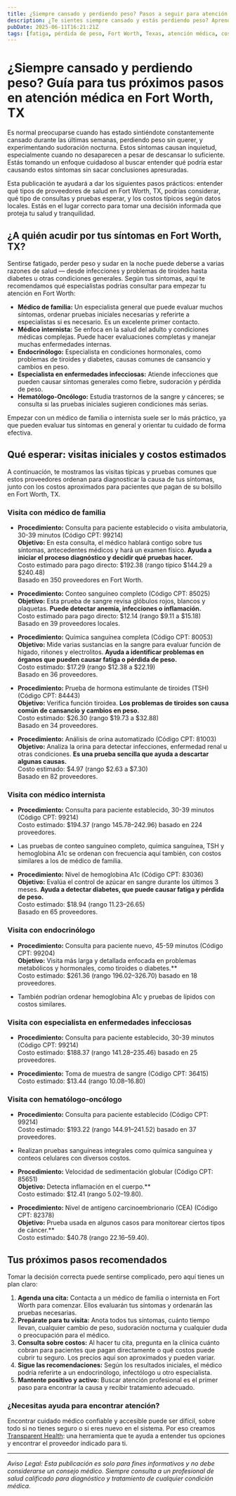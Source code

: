 ```yaml
---
title: ¿Siempre cansado y perdiendo peso? Pasos a seguir para atención médica en Fort Worth, TX  
description: ¿Te sientes siempre cansado y estás perdiendo peso? Aprende qué médicos consultar y qué costos iniciales esperar en Fort Worth, TX.  
pubDate: 2025-06-11T16:21:21Z  
tags: [fatiga, pérdida de peso, Fort Worth, Texas, atención médica, costos médicos, cuidado primario]  
---
```


# ¿Siempre cansado y perdiendo peso? Guía para tus próximos pasos en atención médica en Fort Worth, TX

Es normal preocuparse cuando has estado sintiéndote constantemente cansado durante las últimas semanas, perdiendo peso sin querer, y experimentando sudoración nocturna. Estos síntomas causan inquietud, especialmente cuando no desaparecen a pesar de descansar lo suficiente. Estás tomando un enfoque cuidadoso al buscar entender qué podría estar causando estos síntomas sin sacar conclusiones apresuradas.

Esta publicación te ayudará a dar los siguientes pasos prácticos: entender qué tipos de proveedores de salud en Fort Worth, TX, podrías considerar, qué tipo de consultas y pruebas esperar, y los costos típicos según datos locales. Estás en el lugar correcto para tomar una decisión informada que proteja tu salud y tranquilidad.

## ¿A quién acudir por tus síntomas en Fort Worth, TX?

Sentirse fatigado, perder peso y sudar en la noche puede deberse a varias razones de salud — desde infecciones y problemas de tiroides hasta diabetes u otras condiciones generales. Según tus síntomas, aquí te recomendamos qué especialistas podrías consultar para empezar tu atención en Fort Worth:

- **Médico de familia:** Un especialista general que puede evaluar muchos síntomas, ordenar pruebas iniciales necesarias y referirte a especialistas si es necesario. Es un excelente primer contacto.
- **Médico internista:** Se enfoca en la salud del adulto y condiciones médicas complejas. Puede hacer evaluaciones completas y manejar muchas enfermedades internas.
- **Endocrinólogo:** Especialista en condiciones hormonales, como problemas de tiroides y diabetes, causas comunes de cansancio y cambios en peso.
- **Especialista en enfermedades infecciosas:** Atiende infecciones que pueden causar síntomas generales como fiebre, sudoración y pérdida de peso.
- **Hematólogo-Oncólogo:** Estudia trastornos de la sangre y cánceres; se consulta si las pruebas iniciales sugieren condiciones más serias.

Empezar con un médico de familia o internista suele ser lo más práctico, ya que pueden evaluar tus síntomas en general y orientar tu cuidado de forma efectiva.

## Qué esperar: visitas iniciales y costos estimados

A continuación, te mostramos las visitas típicas y pruebas comunes que estos proveedores ordenan para diagnosticar la causa de tus síntomas, junto con los costos aproximados para pacientes que pagan de su bolsillo en Fort Worth, TX.

### Visita con médico de familia

- **Procedimiento:** Consulta para paciente establecido o visita ambulatoria, 30-39 minutos (Código CPT: 99214)  
  **Objetivo:** En esta consulta, el médico hablará contigo sobre tus síntomas, antecedentes médicos y hará un examen físico. **Ayuda a iniciar el proceso diagnóstico y decidir qué pruebas hacer.**  
  Costo estimado para pago directo: $192.38 (rango típico $144.29 a $240.48)  
  Basado en 350 proveedores en Fort Worth.

- **Procedimiento:** Conteo sanguíneo completo (Código CPT: 85025)  
  **Objetivo:** Esta prueba de sangre revisa glóbulos rojos, blancos y plaquetas. **Puede detectar anemia, infecciones o inflamación.**  
  Costo estimado para pago directo: $12.14 (rango $9.11 a $15.18)  
  Basado en 39 proveedores locales.

- **Procedimiento:** Química sanguínea completa (Código CPT: 80053)  
  **Objetivo:** Mide varias sustancias en la sangre para evaluar función de hígado, riñones y electrolitos. **Ayuda a identificar problemas en órganos que pueden causar fatiga o pérdida de peso.**  
  Costo estimado: $17.29 (rango $12.38 a $22.19)  
  Basado en 36 proveedores.

- **Procedimiento:** Prueba de hormona estimulante de tiroides (TSH) (Código CPT: 84443)  
  **Objetivo:** Verifica función tiroidea. **Los problemas de tiroides son causa común de cansancio y cambios en peso.**  
  Costo estimado: $26.30 (rango $19.73 a $32.88)  
  Basado en 34 proveedores.

- **Procedimiento:** Análisis de orina automatizado (Código CPT: 81003)  
  **Objetivo:** Analiza la orina para detectar infecciones, enfermedad renal u otras condiciones. **Es una prueba sencilla que ayuda a descartar algunas causas.**  
  Costo estimado: $4.97 (rango $2.63 a $7.30)  
  Basado en 82 proveedores.

### Visita con médico internista

- **Procedimiento:** Consulta para paciente establecido, 30-39 minutos (Código CPT: 99214)  
  Costo estimado: $194.37 (rango $145.78–$242.96) basado en 224 proveedores.

- Las pruebas de conteo sanguíneo completo, química sanguínea, TSH y hemoglobina A1c se ordenan con frecuencia aquí también, con costos similares a los de médico de familia.

- **Procedimiento:** Nivel de hemoglobina A1c (Código CPT: 83036)  
  **Objetivo:** Evalúa el control de azúcar en sangre durante los últimos 3 meses. **Ayuda a detectar diabetes, que puede causar fatiga y pérdida de peso.**  
  Costo estimado: $18.94 (rango $11.23–$26.65)  
  Basado en 65 proveedores.

### Visita con endocrinólogo

- **Procedimiento:** Consulta para paciente nuevo, 45-59 minutos (Código CPT: 99204)  
  **Objetivo:** Visita más larga y detallada enfocada en problemas metabólicos y hormonales, como tiroides o diabetes.**  
  Costo estimado: $261.36 (rango $196.02–$326.70) basado en 18 proveedores.

- También podrían ordenar hemoglobina A1c y pruebas de lípidos con costos similares.

### Visita con especialista en enfermedades infecciosas

- **Procedimiento:** Consulta para paciente establecido, 30-39 minutos (Código CPT: 99214)  
  Costo estimado: $188.37 (rango $141.28–$235.46) basado en 25 proveedores.

- **Procedimiento:** Toma de muestra de sangre (Código CPT: 36415)  
  Costo estimado: $13.44 (rango $10.08–$16.80)

### Visita con hematólogo-oncólogo

- **Procedimiento:** Consulta para paciente establecido (Código CPT: 99214)  
  Costo estimado: $193.22 (rango $144.91–$241.52) basado en 37 proveedores.

- Realizan pruebas sanguíneas integrales como química sanguínea y conteos celulares con diversos costos.

- **Procedimiento:** Velocidad de sedimentación globular (Código CPT: 85651)  
  **Objetivo:** Detecta inflamación en el cuerpo.**  
  Costo estimado: $12.41 (rango $5.02–$19.80).

- **Procedimiento:** Nivel de antígeno carcinoembrionario (CEA) (Código CPT: 82378)  
  **Objetivo:** Prueba usada en algunos casos para monitorear ciertos tipos de cáncer.**  
  Costo estimado: $40.78 (rango $22.16–$59.40).

## Tus próximos pasos recomendados

Tomar la decisión correcta puede sentirse complicado, pero aquí tienes un plan claro:

1. **Agenda una cita:** Contacta a un médico de familia o internista en Fort Worth para comenzar. Ellos evaluarán tus síntomas y ordenarán las pruebas necesarias.  
2. **Prepárate para tu visita:** Anota todos tus síntomas, cuánto tiempo llevan, cualquier cambio de peso, sudoración nocturna y cualquier duda o preocupación para el médico.  
3. **Consulta sobre costos:** Al hacer tu cita, pregunta en la clínica cuánto cobran para pacientes que pagan directamente o qué costos puede cubrir tu seguro. Los precios aquí son aproximados y pueden variar.  
4. **Sigue las recomendaciones:** Según los resultados iniciales, el médico podría referirte a un endocrinólogo, infectólogo u otro especialista.  
5. **Mantente positivo y activo:** Buscar atención profesional es el primer paso para encontrar la causa y recibir tratamiento adecuado.

### ¿Necesitas ayuda para encontrar atención?

Encontrar cuidado médico confiable y accesible puede ser difícil, sobre todo si no tienes seguro o si eres nuevo en el sistema. Por eso creamos [Transparent Health](https://transparenthealth.ai): una herramienta que te ayuda a entender tus opciones y encontrar el proveedor indicado para ti.

---

*Aviso Legal: Esta publicación es solo para fines informativos y no debe considerarse un consejo médico. Siempre consulta a un profesional de salud calificado para diagnóstico y tratamiento de cualquier condición médica.*